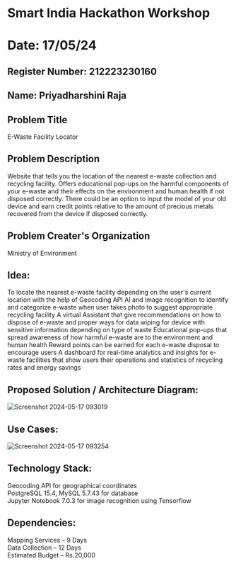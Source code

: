# Smart India Hackathon Workshop
# Date: 17/05/24
## Register Number: 212223230160
## Name: Priyadharshini Raja
## Problem Title
E-Waste Facility Locator
## Problem Description
Website that tells you the location of the nearest e-waste collection and recycling facility. Offers educational pop-ups on the harmful components of your e-waste and their effects on the environment and human health if not disposed correctly. There could be an option to input the model of your old device and earn credit points relative to the amount of precious metals recovered from the device if disposed correctly.
## Problem Creater's Organization
Ministry of Environment

## Idea:
To locate the nearest e-waste facility depending on the user's current location with the
help of Geocoding API AI and image recognition to identify and categorize e-waste
when user takes photo to suggest appropriate recycling facility A virtual Assistant that
give recommendations on how to dispose of e-waste and proper ways for data wiping
for device with sensitive information depending on type of waste Educational pop-ups
that spread awareness of how harmful e-waste are to the environment and human
health Reward points can be earned for each e-waste disposal to encourage users A
dashboard for real-time analytics and insights for e-waste facilities that show users their
operations and statistics of recycling rates and energy savings


## Proposed Solution / Architecture Diagram:
![Screenshot 2024-05-17 093019](https://github.com/Priya-dharshini-Raja/SIHPS/assets/148514803/91a54168-4c52-44f4-a540-02f219081e59)

## Use Cases:
![Screenshot 2024-05-17 093254](https://github.com/Priya-dharshini-Raja/SIHPS/assets/148514803/057ff04e-f060-442b-a250-98a9bd206ba9)


## Technology Stack:
Geocoding API for geographical coordinates<br>
PostgreSQL 15.4, MySQL 5.7.43 for database<br>
Jupyter Notebook 7.0.3 for image recognition using Tensorflow<br>


## Dependencies:
Mapping Services – 9 Days<br>
Data Collection – 12 Days<br>
Estimated Budget – Rs.20,000<br>

